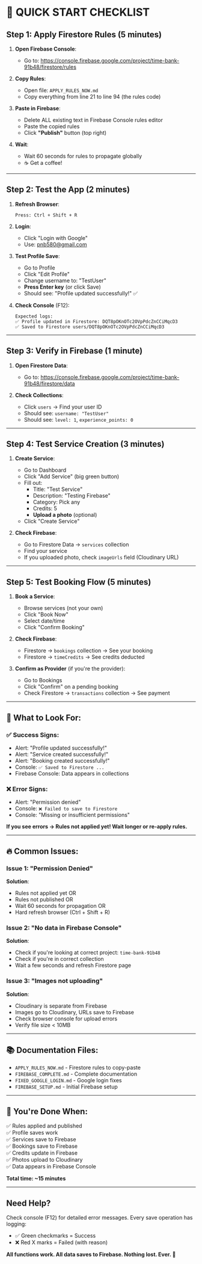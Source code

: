 # 🚀 QUICK START CHECKLIST

## Step 1: Apply Firestore Rules (5 minutes)

1. **Open Firebase Console**:
   - Go to: https://console.firebase.google.com/project/time-bank-91b48/firestore/rules

2. **Copy Rules**:
   - Open file: `APPLY_RULES_NOW.md`
   - Copy everything from line 21 to line 94 (the rules code)

3. **Paste in Firebase**:
   - Delete ALL existing text in Firebase Console rules editor
   - Paste the copied rules
   - Click **"Publish"** button (top right)

4. **Wait**:
   - Wait 60 seconds for rules to propagate globally
   - ☕ Get a coffee!

---

## Step 2: Test the App (2 minutes)

1. **Refresh Browser**:
   ```
   Press: Ctrl + Shift + R
   ```

2. **Login**:
   - Click "Login with Google"
   - Use: pnb580@gmail.com

3. **Test Profile Save**:
   - Go to Profile
   - Click "Edit Profile"
   - Change username to: "TestUser"
   - **Press Enter key** (or click Save)
   - Should see: "Profile updated successfully!" ✅

4. **Check Console** (F12):
   ```
   Expected logs:
   ✅ Profile updated in Firestore: DQT8pOKnOTc2OVpPdcZnCCiMqcD3
   ✅ Saved to Firestore users/DQT8pOKnOTc2OVpPdcZnCCiMqcD3
   ```

---

## Step 3: Verify in Firebase (1 minute)

1. **Open Firestore Data**:
   - Go to: https://console.firebase.google.com/project/time-bank-91b48/firestore/data

2. **Check Collections**:
   - Click `users` → Find your user ID
   - Should see: `username: "TestUser"`
   - Should see: `level: 1`, `experience_points: 0`

---

## Step 4: Test Service Creation (3 minutes)

1. **Create Service**:
   - Go to Dashboard
   - Click "Add Service" (big green button)
   - Fill out:
     - Title: "Test Service"
     - Description: "Testing Firebase"
     - Category: Pick any
     - Credits: 5
     - **Upload a photo** (optional)
   - Click "Create Service"

2. **Check Firebase**:
   - Go to Firestore Data → `services` collection
   - Find your service
   - If you uploaded photo, check `imageUrls` field (Cloudinary URL)

---

## Step 5: Test Booking Flow (5 minutes)

1. **Book a Service**:
   - Browse services (not your own)
   - Click "Book Now"
   - Select date/time
   - Click "Confirm Booking"

2. **Check Firebase**:
   - Firestore → `bookings` collection → See your booking
   - Firestore → `timeCredits` → See credits deducted

3. **Confirm as Provider** (if you're the provider):
   - Go to Bookings
   - Click "Confirm" on a pending booking
   - Check Firestore → `transactions` collection → See payment

---

## 🎯 What to Look For:

### ✅ Success Signs:
- Alert: "Profile updated successfully!"
- Alert: "Service created successfully!"
- Alert: "Booking created successfully!"
- Console: `✅ Saved to Firestore ...`
- Firebase Console: Data appears in collections

### ❌ Error Signs:
- Alert: "Permission denied"
- Console: `❌ Failed to save to Firestore`
- Console: "Missing or insufficient permissions"

**If you see errors → Rules not applied yet! Wait longer or re-apply rules.**

---

## 🔥 Common Issues:

### Issue 1: "Permission Denied"
**Solution**: 
- Rules not applied yet OR
- Rules not published OR
- Wait 60 seconds for propagation OR
- Hard refresh browser (Ctrl + Shift + R)

### Issue 2: "No data in Firebase Console"
**Solution**:
- Check if you're looking at correct project: `time-bank-91b48`
- Check if you're in correct collection
- Wait a few seconds and refresh Firestore page

### Issue 3: "Images not uploading"
**Solution**:
- Cloudinary is separate from Firebase
- Images go to Cloudinary, URLs save to Firebase
- Check browser console for upload errors
- Verify file size < 10MB

---

## 📚 Documentation Files:

- `APPLY_RULES_NOW.md` - Firestore rules to copy-paste
- `FIREBASE_COMPLETE.md` - Complete documentation
- `FIXED_GOOGLE_LOGIN.md` - Google login fixes
- `FIREBASE_SETUP.md` - Initial Firebase setup

---

## 🎉 You're Done When:

✅ Rules applied and published  
✅ Profile saves work  
✅ Services save to Firebase  
✅ Bookings save to Firebase  
✅ Credits update in Firebase  
✅ Photos upload to Cloudinary  
✅ Data appears in Firebase Console  

**Total time: ~15 minutes**

---

## Need Help?

Check console (F12) for detailed error messages. Every save operation has logging:
- ✅ Green checkmarks = Success
- ❌ Red X marks = Failed (with reason)

**All functions work. All data saves to Firebase. Nothing lost. Ever. 🚀**
